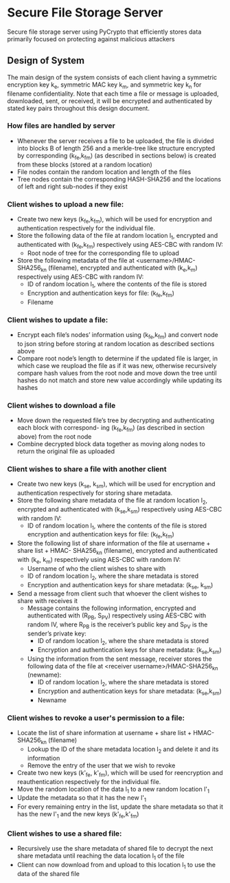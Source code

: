 # Secure File Storage Server

Secure file storage server using PyCrypto that efficiently stores data primarily focused on protecting against malicious attackers

## Design of System

The main design of the system consists of each client having a symmetric encryption key k<sub>e</sub>, symmetric MAC key k<sub>m</sub>, and symmetric key k<sub>n</sub> for filename confidentiality. Note that each time a file or message is uploaded, downloaded, sent, or received, it will be encrypted and authenticated by stated key pairs throughout this design document.

### How files are handled by server

- Whenever the server receives a file to be uploaded, the file is divided into blocks B of length 256 and a merkle-tree like structure encrypted by corresponding (k<sub>fe</sub>,k<sub>fm</sub>) (as described in sections below) is created from these blocks (stored at a random location)
- File nodes contain the random location and length of the files
- Tree nodes contain the corresponding HASH-SHA256 and the locations of left and right sub-nodes if they exist

### Client wishes to upload a new file:

- Create two new keys (k<sub>fe</sub>,k<sub>fm</sub>), which will be used for encryption and authentication respectively for the individual file.
- Store the following data of the file at random location l<sub>1</sub>, encrypted and authenticated with (k<sub>fe</sub>,k<sub>fm</sub>) respectively using AES-CBC with random IV:
  - Root node of tree for the corresponding file to upload
- Store the following metadata of the file at &lt;username&gt;/HMAC-SHA256<sub>kn</sub> (filename), encrypted and authenticated with (k<sub>e</sub>,k<sub>m</sub>) respectively using AES-CBC with random IV:
  - ID of random location l<sub>1</sub>, where the contents of the file is stored
  - Encryption and authentication keys for file: (k<sub>fe</sub>,k<sub>fm</sub>)
  - Filename

### Client wishes to update a file:

- Encrypt each file’s nodes’ information using (k<sub>fe</sub>,k<sub>fm</sub>) and convert node to json string before storing at random location as described sections above
- Compare root node’s length to determine if the updated file is larger, in which case we reupload the file as if it was new, otherwise recursively compare hash values from the root node and move down the tree until hashes do not match and store new value accordingly while updating its hashes

### Client wishes to download a file

- Move down the requested file’s tree by decrypting and authenticating each block with correspond- ing (k<sub>fe</sub>,k<sub>fm</sub>) (as described in section above) from the root node
- Combine decrypted block data together as moving along nodes to return the original file as uploaded

### Client wishes to share a file with another client

- Create two new keys (k<sub>se</sub>, k<sub>sm</sub>), which will be used for encryption and authentication respectively for storing share metadata.
- Store the following share metadata of the file at random location l<sub>2</sub>, encrypted and authenticated with (k<sub>se</sub>,k<sub>sm</sub>) respectively using AES-CBC with random IV:
  - ID of random location l<sub>1</sub>, where the contents of the file is stored encryption and authentication keys for file: (k<sub>fe</sub>,k<sub>fm</sub>)
- Store the following list of share information of the file at username + share list + HMAC- SHA256<sub>kn</sub> (filename), encrypted and authenticated with (k<sub>e</sub>, k<sub>m</sub>) respectively using AES-CBC with random IV:
  - Username of who the client wishes to share with
  - ID of random location l<sub>2</sub>, where the share metadata is stored
  - Encryption and authentication keys for share metadata: (k<sub>se</sub>, k<sub>sm</sub>)
- Send a message from client such that whoever the client wishes to share with receives it
  - Message contains the following information, encrypted and authenticated with (R<sub>PB</sub>, S<sub>PV</sub>) respectively using AES-CBC with random IV, where R<sub>PB</sub> is the receiver’s public key and S<sub>PV</sub> is the sender’s private key:
    - ID of random location l<sub>2</sub>, where the share metadata is stored
    - Encryption and authentication keys for share metadata: (k<sub>se</sub>,k<sub>sm</sub>)
  - Using the information from the sent message, receiver stores the following data of the file at &lt;receiver username&gt;/HMAC-SHA256<sub>kn</sub> (newname):
    - ID of random location l<sub>2</sub>, where the share metadata is stored
    - Encryption and authentication keys for share metadata: (k<sub>se</sub>,k<sub>sm</sub>)
    - Newname

### Client wishes to revoke a user's permission to a file:

- Locate the list of share information at username + share list + HMAC-SHA256<sub>kn</sub> (filename)
  - Lookup the ID of the share metadata location l<sub>2</sub> and delete it and its information
  - Remove the entry of the user that we wish to revoke
- Create two new keys (k'<sub>fe</sub>, k'<sub>fm</sub>), which will be used for reencryption and reauthentication respectively for the individual file.
- Move the random location of the data l<sub>1</sub> to a new random location l'<sub>1</sub>
- Update the metadata so that it has the new l'<sub>1</sub>
- For every remaining entry in the list, update the share metadata so that it has the new l'<sub>1</sub> and
  the new keys (k'<sub>fe</sub>,k'<sub>fm</sub>)

### Client wishes to use a shared file:

- Recursively use the share metadata of shared file to decrypt the next share metadata until reaching the data location l<sub>1</sub> of the file
- Client can now download from and upload to this location l<sub>1</sub> to use the data of the shared file
